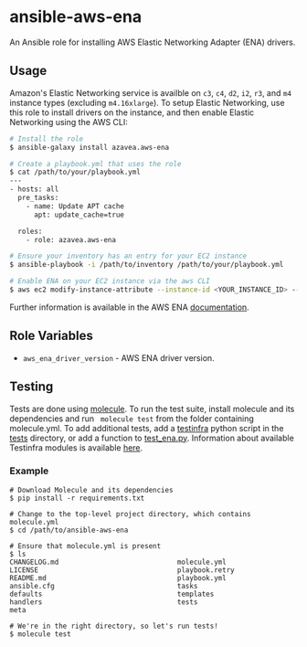# ansible-aws-ena

An Ansible role for installing AWS Elastic Networking Adapter (ENA) drivers. 


## Usage

Amazon's Elastic Networking service is availble on `c3`, `c4`, `d2`, `i2`, `r3`, and `m4` instance types (excluding `m4.16xlarge`). To setup Elastic Networking, use this role to install drivers on the instance, and then enable Elastic Networking using the AWS CLI:

```bash
# Install the role
$ ansible-galaxy install azavea.aws-ena

# Create a playbook.yml that uses the role
$ cat /path/to/your/playbook.yml
---
- hosts: all
  pre_tasks:
    - name: Update APT cache
      apt: update_cache=true

  roles:
    - role: azavea.aws-ena

# Ensure your inventory has an entry for your EC2 instance
$ ansible-playbook -i /path/to/inventory /path/to/your/playbook.yml

# Enable ENA on your EC2 instance via the aws CLI
$ aws ec2 modify-instance-attribute --instance-id <YOUR_INSTANCE_ID> --ena-support
```
Further information is available in the AWS ENA [documentation](http://docs.aws.amazon.com/AWSEC2/latest/UserGuide/enhanced-networking-ena.html#test-enhanced-networking-ena).

## Role Variables

- `aws_ena_driver_version` - AWS ENA driver version.

## Testing
Tests are done using [molecule](http://molecule.readthedocs.io/). To run the test suite, install molecule and its dependencies and run ` molecule test` from the folder containing molecule.yml. To add additional tests, add a [testinfra](http://testinfra.readthedocs.org/) python script in the [tests](./tests/) directory, or add a function to [test_ena.py](./tests/test_ena.py). Information about available Testinfra modules is available [here](http://testinfra.readthedocs.io/en/latest/modules.html).

### Example

```
# Download Molecule and its dependencies
$ pip install -r requirements.txt

# Change to the top-level project directory, which contains molecule.yml
$ cd /path/to/ansible-aws-ena

# Ensure that molecule.yml is present
$ ls
CHANGELOG.md                             molecule.yml
LICENSE                                  playbook.retry
README.md                                playbook.yml
ansible.cfg                              tasks
defaults                                 templates
handlers                                 tests
meta                                     

# We're in the right directory, so let's run tests!
$ molecule test

```
